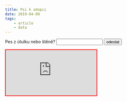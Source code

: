 ```yaml
---
title: Psi k adopci
date: 2019-04-09
tags: 
    - article
    - data
---
```


<form action="https://www.pesweb.cz/cz/psi-k-adopci">
    Pes z útulku nebo štěně? 
    <input type=text size=16 name="pes">
    <input type=submit value=odeslat>
</form>

<iframe src="https://www.pesweb.cz/cz/psi-k-adopci" style="border:2px solid red;"></iframe>



